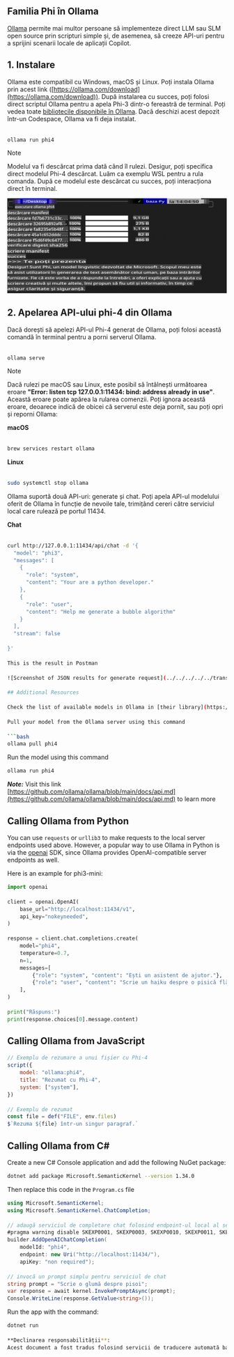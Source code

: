 ## Familia Phi în Ollama

[Ollama](https://ollama.com) permite mai multor persoane să implementeze direct LLM sau SLM open source prin scripturi simple și, de asemenea, să creeze API-uri pentru a sprijini scenarii locale de aplicații Copilot.

## **1. Instalare**

Ollama este compatibil cu Windows, macOS și Linux. Poți instala Ollama prin acest link ([https://ollama.com/download](https://ollama.com/download)). După instalarea cu succes, poți folosi direct scriptul Ollama pentru a apela Phi-3 dintr-o fereastră de terminal. Poți vedea toate [bibliotecile disponibile în Ollama](https://ollama.com/library). Dacă deschizi acest depozit într-un Codespace, Ollama va fi deja instalat.

```bash

ollama run phi4

```

> [!NOTE]
> Modelul va fi descărcat prima dată când îl rulezi. Desigur, poți specifica direct modelul Phi-4 descărcat. Luăm ca exemplu WSL pentru a rula comanda. După ce modelul este descărcat cu succes, poți interacționa direct în terminal.

![run](../../../../../translated_images/ollama_run.b0be611de61f3bb3b42e22205cedf6714b0335ba9288e71d985bf9024f3c20f5.ro.png)

## **2. Apelarea API-ului phi-4 din Ollama**

Dacă dorești să apelezi API-ul Phi-4 generat de Ollama, poți folosi această comandă în terminal pentru a porni serverul Ollama.

```bash

ollama serve

```

> [!NOTE]
> Dacă rulezi pe macOS sau Linux, este posibil să întâlnești următoarea eroare **"Error: listen tcp 127.0.0.1:11434: bind: address already in use"**. Această eroare poate apărea la rularea comenzii. Poți ignora această eroare, deoarece indică de obicei că serverul este deja pornit, sau poți opri și reporni Ollama:

**macOS**

```bash

brew services restart ollama

```

**Linux**

```bash

sudo systemctl stop ollama

```

Ollama suportă două API-uri: generate și chat. Poți apela API-ul modelului oferit de Ollama în funcție de nevoile tale, trimițând cereri către serviciul local care rulează pe portul 11434.

**Chat**

```bash

curl http://127.0.0.1:11434/api/chat -d '{
  "model": "phi3",
  "messages": [
    {
      "role": "system",
      "content": "Your are a python developer."
    },
    {
      "role": "user",
      "content": "Help me generate a bubble algorithm"
    }
  ],
  "stream": false
  
}'

This is the result in Postman

![Screenshot of JSON results for generate request](../../../../../translated_images/ollama_gen.bd58ab69d4004826e8cd31e17a3c59840df127b0a30ac9bb38325ac58c74caa5.ro.png)

## Additional Resources

Check the list of available models in Ollama in [their library](https://ollama.com/library).

Pull your model from the Ollama server using this command

```bash
ollama pull phi4
```

Run the model using this command

```bash
ollama run phi4
```

***Note:*** Visit this link [https://github.com/ollama/ollama/blob/main/docs/api.md](https://github.com/ollama/ollama/blob/main/docs/api.md) to learn more

## Calling Ollama from Python

You can use `requests` or `urllib3` to make requests to the local server endpoints used above. However, a popular way to use Ollama in Python is via the [openai](https://pypi.org/project/openai/) SDK, since Ollama provides OpenAI-compatible server endpoints as well.

Here is an example for phi3-mini:

```python
import openai

client = openai.OpenAI(
    base_url="http://localhost:11434/v1",
    api_key="nokeyneeded",
)

response = client.chat.completions.create(
    model="phi4",
    temperature=0.7,
    n=1,
    messages=[
        {"role": "system", "content": "Ești un asistent de ajutor."},
        {"role": "user", "content": "Scrie un haiku despre o pisică flămândă"},
    ],
)

print("Răspuns:")
print(response.choices[0].message.content)
```

## Calling Ollama from JavaScript 

```javascript
// Exemplu de rezumare a unui fișier cu Phi-4
script({
    model: "ollama:phi4",
    title: "Rezumat cu Phi-4",
    system: ["system"],
})

// Exemplu de rezumat
const file = def("FILE", env.files)
$`Rezuma ${file} într-un singur paragraf.`
```

## Calling Ollama from C#

Create a new C# Console application and add the following NuGet package:

```bash
dotnet add package Microsoft.SemanticKernel --version 1.34.0
```

Then replace this code in the `Program.cs` file

```csharp
using Microsoft.SemanticKernel;
using Microsoft.SemanticKernel.ChatCompletion;

// adaugă serviciul de completare chat folosind endpoint-ul local al serverului Ollama
#pragma warning disable SKEXP0001, SKEXP0003, SKEXP0010, SKEXP0011, SKEXP0050, SKEXP0052
builder.AddOpenAIChatCompletion(
    modelId: "phi4",
    endpoint: new Uri("http://localhost:11434/"),
    apiKey: "non required");

// invocă un prompt simplu pentru serviciul de chat
string prompt = "Scrie o glumă despre pisoi";
var response = await kernel.InvokePromptAsync(prompt);
Console.WriteLine(response.GetValue<string>());
```

Run the app with the command:

```bash
dotnet run

**Declinarea responsabilității**:  
Acest document a fost tradus folosind servicii de traducere automată bazate pe inteligență artificială. Deși ne străduim să asigurăm acuratețea, vă rugăm să rețineți că traducerile automate pot conține erori sau inexactități. Documentul original, în limba sa de bază, trebuie considerat sursa autoritară. Pentru informații critice, se recomandă traducerea profesională realizată de un specialist. Nu ne asumăm răspunderea pentru eventualele neînțelegeri sau interpretări greșite care pot apărea în urma utilizării acestei traduceri.